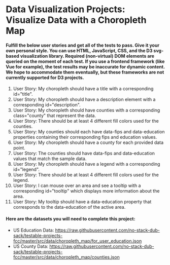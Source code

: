 # Data Visualization Projects: Visualize Data with a Choropleth Map


#### Fulfill the below user stories and get all of the tests to pass. Give it your own personal style. You can use HTML, JavaScript, CSS, and the D3 svg-based visualization library. Required (non-virtual) DOM elements are queried on the moment of each test. If you use a frontend framework (like Vue for example), the test results may be inaccurate for dynamic content. We hope to accommodate them eventually, but these frameworks are not currently supported for D3 projects.

1. User Story: My choropleth should have a title with a corresponding id="title".
2. User Story: My choropleth should have a description element with a corresponding id="description".
3. User Story: My choropleth should have counties with a corresponding class="county" that represent the data.
4. User Story: There should be at least 4 different fill colors used for the counties.
5. User Story: My counties should each have data-fips and data-education properties containing their corresponding fips and education values.
6. User Story: My choropleth should have a county for each provided data point.
7. User Story: The counties should have data-fips and data-education values that match the sample data.
8. User Story: My choropleth should have a legend with a corresponding id="legend".
9. User Story: There should be at least 4 different fill colors used for the legend.
10. User Story: I can mouse over an area and see a tooltip with a corresponding id="tooltip" which displays more information about the area.
11. User Story: My tooltip should have a data-education property that corresponds to the data-education of the active area.

#### Here are the datasets you will need to complete this project:

* US Education Data: https://raw.githubusercontent.com/no-stack-dub-sack/testable-projects-fcc/master/src/data/choropleth_map/for_user_education.json
* US County Data: https://raw.githubusercontent.com/no-stack-dub-sack/testable-projects-fcc/master/src/data/choropleth_map/counties.json
